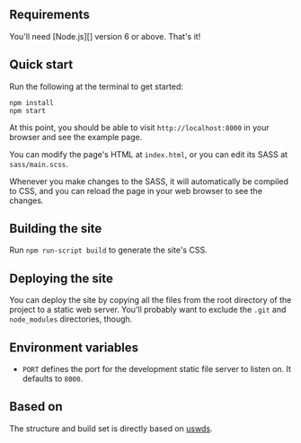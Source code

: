 ## Requirements

You'll need [Node.js][] version 6 or above. That's it!

## Quick start

Run the following at the terminal to get started:

```
npm install
npm start
```

At this point, you should be able to visit `http://localhost:8000` in
your browser and see the example page.

You can modify the page's HTML at `index.html`, or you can
edit its SASS at `sass/main.scss`.

Whenever you make changes to the SASS, it will automatically be
compiled to CSS, and you can reload the page in your web browser to
see the changes.

## Building the site

Run `npm run-script build` to generate the site's CSS.

## Deploying the site

You can deploy the site by copying all the files from the
root directory of the project to a static web server. You'll probably
want to exclude the `.git` and `node_modules` directories, though.

## Environment variables

* `PORT` defines the port for the development static file server to
  listen on. It defaults to `8000`.


## Based on

The structure and build set is directly based on [uswds](https://github.com/uswds/uswds/).
